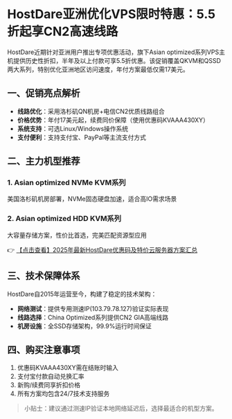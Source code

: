 # HostDare亚洲优化VPS限时特惠：5.5折起享CN2高速线路

HostDare近期针对亚洲用户推出专项优惠活动，旗下Asian optimized系列VPS主机提供历史性折扣，半年及以上付款可享5.5折优惠。该促销覆盖QKVM和QSSD两大系列，特别优化亚洲地区访问速度，年付方案最低仅需17美元。

## 一、促销亮点解析
- **线路优化**：采用洛杉矶QN机房+电信CN2优质线路组合
- **价格优势**：年付17美元起，续费同价保障（使用优惠码KVAAA430XY）
- **系统支持**：可选Linux/Windows操作系统
- **支付便利**：支持支付宝、PayPal等主流支付方式

## 二、主力机型推荐
### 1. Asian optimized NVMe KVM系列
美国洛杉矶机房部署，NVMe固态硬盘加速，适合高IO需求场景

### 2. Asian optimized HDD KVM系列
大容量存储方案，性价比首选，完美匹配资源型应用

👉 [【点击查看】2025年最新HostDare优惠码及特价云服务器方案汇总](https://bit.ly/hostdare)

## 三、技术保障体系
HostDare自2015年运营至今，构建了稳定的技术架构：
- **网络测试**：提供专用测速IP(103.79.78.127)验证实际表现
- **线路选择**：China Optimized系列提供CN2 GIA高端线路
- **机房设施**：全SSD存储架构，99.9%运行时间保证

## 四、购买注意事项
1. 优惠码KVAAA430XY需在结账时输入
2. 支付宝付款自动兑换汇率
3. 新购/续费同享折扣价格
4. 所有方案均包含24/7技术支持服务

> 小贴士：建议通过测速IP验证本地网络延迟后，选择最适合的机型方案。